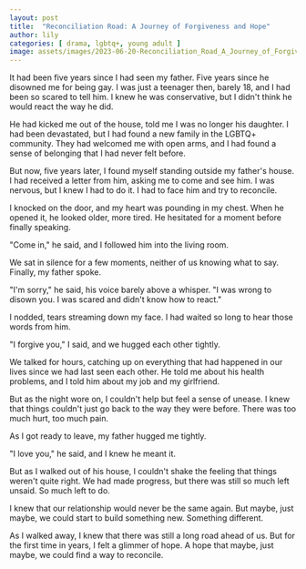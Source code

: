 ```yaml
---
layout: post
title:  "Reconciliation Road: A Journey of Forgiveness and Hope"
author: lily
categories: [ drama, lgbtq+, young adult ]
image: assets/images/2023-06-20-Reconciliation_Road_A_Journey_of_Forgiveness_and_Hope.png
---
```


It had been five years since I had seen my father. Five years since he disowned me for being gay. I was just a teenager then, barely 18, and I had been so scared to tell him. I knew he was conservative, but I didn't think he would react the way he did.

He had kicked me out of the house, told me I was no longer his daughter. I had been devastated, but I had found a new family in the LGBTQ+ community. They had welcomed me with open arms, and I had found a sense of belonging that I had never felt before.

But now, five years later, I found myself standing outside my father's house. I had received a letter from him, asking me to come and see him. I was nervous, but I knew I had to do it. I had to face him and try to reconcile.

I knocked on the door, and my heart was pounding in my chest. When he opened it, he looked older, more tired. He hesitated for a moment before finally speaking.

"Come in," he said, and I followed him into the living room.

We sat in silence for a few moments, neither of us knowing what to say. Finally, my father spoke.

"I'm sorry," he said, his voice barely above a whisper. "I was wrong to disown you. I was scared and didn't know how to react."

I nodded, tears streaming down my face. I had waited so long to hear those words from him.

"I forgive you," I said, and we hugged each other tightly.

We talked for hours, catching up on everything that had happened in our lives since we had last seen each other. He told me about his health problems, and I told him about my job and my girlfriend.

But as the night wore on, I couldn't help but feel a sense of unease. I knew that things couldn't just go back to the way they were before. There was too much hurt, too much pain.

As I got ready to leave, my father hugged me tightly.

"I love you," he said, and I knew he meant it.

But as I walked out of his house, I couldn't shake the feeling that things weren't quite right. We had made progress, but there was still so much left unsaid. So much left to do.

I knew that our relationship would never be the same again. But maybe, just maybe, we could start to build something new. Something different.

As I walked away, I knew that there was still a long road ahead of us. But for the first time in years, I felt a glimmer of hope. A hope that maybe, just maybe, we could find a way to reconcile.
